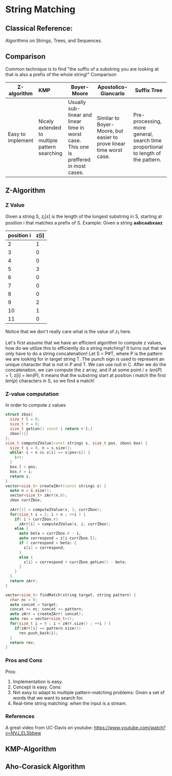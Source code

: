 # String Matching
## Classical Reference:
Algorithms on Strings, Trees, and Sequences.

## Comparison
Common technique is to find "the suffix of a substring you are looking at that is also a prefix of the whole string!"
Comparison 

Z-algorithm | KMP | Boyer-Moore|Apostolico-Giancarlo | Suffix Tree
------------|:----| -----------| --------|-----|
Easy to implement | Nicely extended to multiple pattern searching | Usually sub-linear and linear time in worst case. This one is preffered in most cases.| Similar to Boyer-Moore, but easier to prove linear time worst case. | Pre-processing, more general, search time proportional to length of the pattern. |
## Z-Algorithm

### Z Value 
Given a string S, $z_i[s]$ is the length of the longest substring in S, starting at position i that matches a prefix of S. 
Example:
Given a string __aabcaabxaaz__

position i | z[i] |
-----------|:-----|
2 | 1|
3 | 0|
4 | 0|
5 | 3| 
6 | 0|
7 | 0|
8 | 0|
9 | 2|
10 | 1| 
11 | 0| 

Notice that we don't really care what is the value of $z_1$ here. 

Let's first assume that we have an efficient algorithm to compute z values, how do we utilize this to efficiently do a string matching? 
It turns out that we only have to do a string concatenation! 
Let S = P#T, where P is the pattern we are looking for in target string T. The punch sign is used to represent an unique character that is not in P and T. We can use null in C.  After we do the concatenation, we can compute the z array, and if at some point $i\geq len(P)+1$, z[i] = len(P), it means that the substring start at position i match the first $len(p)$ characters in S, so we find a match! 

### Z-value computation
In order to compute z values 

```c++
struct zbox{
  size_t l = 0;
  size_t r = 0;
  size_t getLen() const { return r-l;}
  zbox(){}
};
size_t computeZValue(const string& s, size_t pos, zbox& box) {
  size_t i = 0, n = s.size();
  while( i < n && s[i] == s[pos+i]) {
    i++;
  }
  box.l = pos;
  box.r = i;
  return i;
}
vector<size_t> createZArr(const string& s) {
  auto n = s.size();
  vector<size_t> zArr(n,0);
  zbox currZbox;
  
  zArr[1] = computeZValue(s, 1, currZbox);
  for(size_t i = 2; i < n ; ++i ) {
    if( i > currZbox.r) 
      zArr[i] = computeZValue(s, i, currZbox);
    else {
      auto beta = currZbox.r - i;
      auto correspond = z[i-currZbox.l];
      if ( correspond < beta) {
        z[i] = correspond;
      }
      else {
        z[i] = correspond + currZbox.getLen() - beta;
      }
    }
  }
  return zArr;
}

vector<size_t> findMatch(string target, string pattern) {
  char nc = 0;
  auto concat = target;
  concat += nc; concat += pattern;
  auto zArr = createZArr( concat);
  auto rev = vector<size_t>();
  for(size_t i = 0 ; i < zArr.size() ; ++i ) {
    if(zArr[i] == pattern.size())
      rev.push_back(i);
  }
  return rev;
}
```
### Pros and Cons
Pros:
1. Implementation is easy.
2. Concept is easy.
Cons:
1. Not easy to adapt to multiple pattern-matching problems: Given a set of words that we want to search for. 
2. Real-time string matching: when the input is a stream. 


### References 
A great video from UC-Davis on youtube: https://www.youtube.com/watch?v=NVJ_ELSbbew

## KMP-Algorithm
## Aho-Corasick Algorithm
